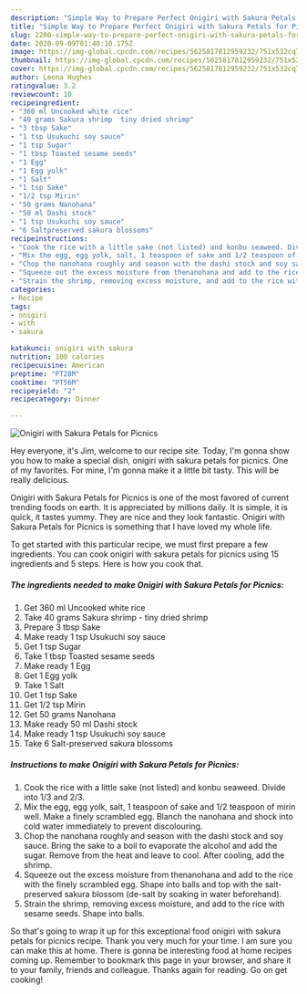 ```yaml
---
description: "Simple Way to Prepare Perfect Onigiri with Sakura Petals for Picnics"
title: "Simple Way to Prepare Perfect Onigiri with Sakura Petals for Picnics"
slug: 2200-simple-way-to-prepare-perfect-onigiri-with-sakura-petals-for-picnics
date: 2020-09-09T01:40:10.175Z
image: https://img-global.cpcdn.com/recipes/5625817812959232/751x532cq70/onigiri-with-sakura-petals-for-picnics-recipe-main-photo.jpg
thumbnail: https://img-global.cpcdn.com/recipes/5625817812959232/751x532cq70/onigiri-with-sakura-petals-for-picnics-recipe-main-photo.jpg
cover: https://img-global.cpcdn.com/recipes/5625817812959232/751x532cq70/onigiri-with-sakura-petals-for-picnics-recipe-main-photo.jpg
author: Leona Hughes
ratingvalue: 3.2
reviewcount: 10
recipeingredient:
- "360 ml Uncooked white rice"
- "40 grams Sakura shrimp  tiny dried shrimp"
- "3 tbsp Sake"
- "1 tsp Usukuchi soy sauce"
- "1 tsp Sugar"
- "1 tbsp Toasted sesame seeds"
- "1 Egg"
- "1 Egg yolk"
- "1 Salt"
- "1 tsp Sake"
- "1/2 tsp Mirin"
- "50 grams Nanohana"
- "50 ml Dashi stock"
- "1 tsp Usukuchi soy sauce"
- "6 Saltpreserved sakura blossoms"
recipeinstructions:
- "Cook the rice with a little sake (not listed) and konbu seaweed. Divide into 1/3 and 2/3."
- "Mix the egg, egg yolk, salt, 1 teaspoon of sake and 1/2 teaspoon of mirin well. Make a finely scrambled egg. Blanch the nanohana and shock into cold water immediately to prevent discolouring."
- "Chop the nanohana roughly and season with the dashi stock and soy sauce. Bring the sake to a boil to evaporate the alcohol and add the sugar. Remove from the heat and leave to cool. After cooling, add the shrimp."
- "Squeeze out the excess moisture from thenanohana and add to the rice with the finely scrambled egg. Shape into balls and top with the salt-preserved sakura blossom (de-salt by soaking in water beforehand)."
- "Strain the shrimp, removing excess moisture, and add to the rice with sesame seeds. Shape into balls."
categories:
- Recipe
tags:
- onigiri
- with
- sakura

katakunci: onigiri with sakura 
nutrition: 100 calories
recipecuisine: American
preptime: "PT28M"
cooktime: "PT56M"
recipeyield: "2"
recipecategory: Dinner

---
```



![Onigiri with Sakura Petals for Picnics](https://img-global.cpcdn.com/recipes/5625817812959232/751x532cq70/onigiri-with-sakura-petals-for-picnics-recipe-main-photo.jpg)

Hey everyone, it's Jim, welcome to our recipe site. Today, I'm gonna show you how to make a special dish, onigiri with sakura petals for picnics. One of my favorites. For mine, I'm gonna make it a little bit tasty. This will be really delicious.

Onigiri with Sakura Petals for Picnics is one of the most favored of current trending foods on earth. It is appreciated by millions daily. It is simple, it is quick, it tastes yummy. They are nice and they look fantastic. Onigiri with Sakura Petals for Picnics is something that I have loved my whole life.




To get started with this particular recipe, we must first prepare a few ingredients. You can cook onigiri with sakura petals for picnics using 15 ingredients and 5 steps. Here is how you cook that.

<!--inarticleads1-->

##### The ingredients needed to make Onigiri with Sakura Petals for Picnics:

1. Get 360 ml Uncooked white rice
1. Take 40 grams Sakura shrimp - tiny dried shrimp
1. Prepare 3 tbsp Sake
1. Make ready 1 tsp Usukuchi soy sauce
1. Get 1 tsp Sugar
1. Take 1 tbsp Toasted sesame seeds
1. Make ready 1 Egg
1. Get 1 Egg yolk
1. Take 1 Salt
1. Get 1 tsp Sake
1. Get 1/2 tsp Mirin
1. Get 50 grams Nanohana
1. Make ready 50 ml Dashi stock
1. Make ready 1 tsp Usukuchi soy sauce
1. Take 6 Salt-preserved sakura blossoms




<!--inarticleads2-->

##### Instructions to make Onigiri with Sakura Petals for Picnics:

1. Cook the rice with a little sake (not listed) and konbu seaweed. Divide into 1/3 and 2/3.
1. Mix the egg, egg yolk, salt, 1 teaspoon of sake and 1/2 teaspoon of mirin well. Make a finely scrambled egg. Blanch the nanohana and shock into cold water immediately to prevent discolouring.
1. Chop the nanohana roughly and season with the dashi stock and soy sauce. Bring the sake to a boil to evaporate the alcohol and add the sugar. Remove from the heat and leave to cool. After cooling, add the shrimp.
1. Squeeze out the excess moisture from thenanohana and add to the rice with the finely scrambled egg. Shape into balls and top with the salt-preserved sakura blossom (de-salt by soaking in water beforehand).
1. Strain the shrimp, removing excess moisture, and add to the rice with sesame seeds. Shape into balls.




So that's going to wrap it up for this exceptional food onigiri with sakura petals for picnics recipe. Thank you very much for your time. I am sure you can make this at home. There is gonna be interesting food at home recipes coming up. Remember to bookmark this page in your browser, and share it to your family, friends and colleague. Thanks again for reading. Go on get cooking!
